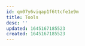 ```yaml
---
id: qm07y6viqap1f6ttcfe1e9m
title: Tools
desc: ''
updated: 1645167185523
created: 1645167185523
---
```



